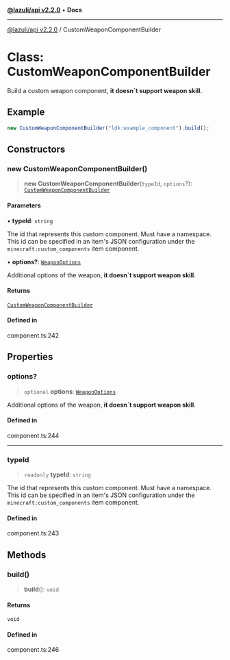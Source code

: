 [**@lazuli/api v2.2.0**](../README.md) • **Docs**

***

[@lazuli/api v2.2.0](../globals.md) / CustomWeaponComponentBuilder

# Class: CustomWeaponComponentBuilder

Build a custom weapon component, **it doesn`t support weapon skill.**

## Example

```ts
new CustomWeaponComponentBuilder("ldk:example_component").build();
```

## Constructors

### new CustomWeaponComponentBuilder()

> **new CustomWeaponComponentBuilder**(`typeId`, `options`?): [`CustomWeaponComponentBuilder`](CustomWeaponComponentBuilder.md)

#### Parameters

• **typeId**: `string`

The id that represents this custom component. Must have a
namespace. This id can be specified in an item's JSON
configuration under the `minecraft:custom_components` item
component.

• **options?**: [`WeaponOptions`](../interfaces/WeaponOptions.md)

Additional options of the weapon, **it doesn`t support weapon skill**.

#### Returns

[`CustomWeaponComponentBuilder`](CustomWeaponComponentBuilder.md)

#### Defined in

component.ts:242

## Properties

### options?

> `optional` **options**: [`WeaponOptions`](../interfaces/WeaponOptions.md)

Additional options of the weapon, **it doesn`t support weapon skill**.

#### Defined in

component.ts:244

***

### typeId

> `readonly` **typeId**: `string`

The id that represents this custom component. Must have a
namespace. This id can be specified in an item's JSON
configuration under the `minecraft:custom_components` item
component.

#### Defined in

component.ts:243

## Methods

### build()

> **build**(): `void`

#### Returns

`void`

#### Defined in

component.ts:246
